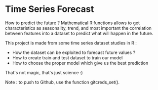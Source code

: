 # Time Series Forecast
How to predict the future ? Mathematical R functions allows to get characteristics as seasonality, trend, and most important the correlation between features into a dataset to predict what will happen in the future.

This project is made from some time series dataset studies in R :
- How the dataset can be exploited to forecast future values ?
- How to create train and test dataset to train our model
- How to choose the proper model which give us the best prediction

That's not magic, that's just science :)

Note : to push to Github, use the function gitcreds_set().
